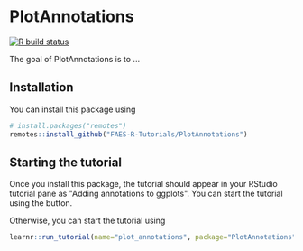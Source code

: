 
# PlotAnnotations

<!-- badges: start -->
[![R build status](https://github.com/FAES-R-Tutorials/PlotAnnotations/workflows/R-CMD-check/badge.svg)](https://github.com/FAES-R-Tutorials/PlotAnnotations/actions)
<!-- badges: end -->

The goal of PlotAnnotations is to ...

## Installation

You can install this package using

``` r
# install.packages("remotes")
remotes::install_github("FAES-R-Tutorials/PlotAnnotations")
```

## Starting the tutorial

Once you install this package, the tutorial should appear in your RStudio tutorial pane as "Adding annotations to ggplots". You can start the tutorial using the button.

Otherwise, you can start the tutorial using

``` r
learnr::run_tutorial(name="plot_annotations", package="PlotAnnotations")
```

